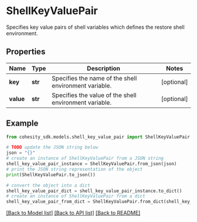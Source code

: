 # ShellKeyValuePair

Specifies key value pairs of shell variables which defines the restore shell environment.

## Properties

Name | Type | Description | Notes
------------ | ------------- | ------------- | -------------
**key** | **str** | Specifies the name of the shell environment variable. | [optional] 
**value** | **str** | Specifies the value of the shell environment variable. | [optional] 

## Example

```python
from cohesity_sdk.models.shell_key_value_pair import ShellKeyValuePair

# TODO update the JSON string below
json = "{}"
# create an instance of ShellKeyValuePair from a JSON string
shell_key_value_pair_instance = ShellKeyValuePair.from_json(json)
# print the JSON string representation of the object
print(ShellKeyValuePair.to_json())

# convert the object into a dict
shell_key_value_pair_dict = shell_key_value_pair_instance.to_dict()
# create an instance of ShellKeyValuePair from a dict
shell_key_value_pair_from_dict = ShellKeyValuePair.from_dict(shell_key_value_pair_dict)
```
[[Back to Model list]](../README.md#documentation-for-models) [[Back to API list]](../README.md#documentation-for-api-endpoints) [[Back to README]](../README.md)


